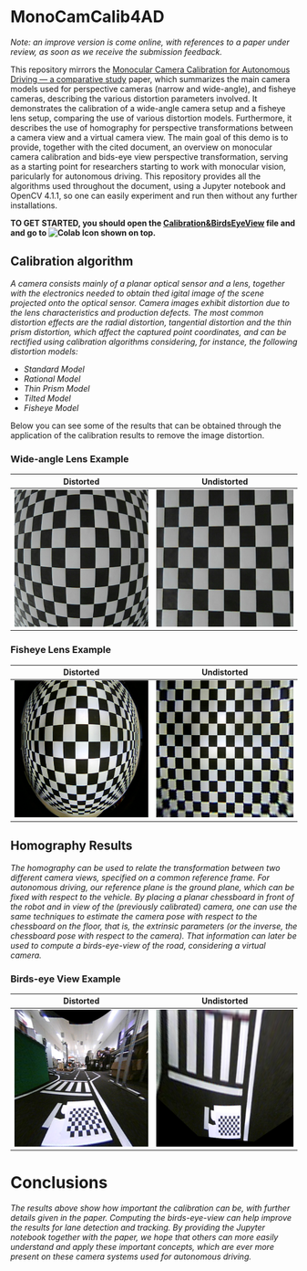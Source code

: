 # MonoCamCalib4AD
*Note: an improve version is come online, with references to a paper under review, as soon as we receive the submission feedback.*

This repository mirrors the [Monocular Camera Calibration for Autonomous Driving — a comparative study](https://ieeexplore.ieee.org/document/9096104) paper, which summarizes the main camera models used for perspective cameras (narrow and wide-angle), and fisheye cameras, describing the various distortion parameters involved. It demonstrates the  calibration of a wide-angle camera setup and a fisheye lens setup, comparing the use of various distortion models. Furthermore, it describes the use of homography for perspective transformations between a camera view and a virtual camera view. The main goal of this demo is to provide, together with the cited document, an overview on monocular camera calibration and bids-eye view perspective transformation, serving as a starting point for researchers starting to work with monocular vision, paricularly for autonomous driving.
This repository provides all the algorithms used throughout the document, using a Jupyter notebook and OpenCV 4.1.1, so one can easily experiment and run then without any further installations.

**TO GET STARTED, you should open the [Calibration&BirdsEyeView](https://github.com/ipleiria-robotics/MonoCamCalib4AD/blob/master/Calibration&BirdsEyeView.ipynb) file and and go to ![Colab Icon](colab-badge.svg) shown on top.**
     
## Calibration algorithm
*A camera consists mainly of a planar optical sensor and a lens, together with the electronics needed to obtain thed igital image of the scene projected onto the optical sensor. Camera images exhibit distortion due to the lens characteristics and production defects. The most common distortion effects are the radial distortion, tangential distortion and the thin prism distortion, which affect the captured point coordinates, and can be rectified using calibration algorithms considering, for instance, the following distortion models:*
 * *Standard Model*
 * *Rational Model*
 * *Thin Prism Model*
 * *Tilted Model*
 * *Fisheye Model*
 
Below you can see some of the results that can be obtained through the application of the calibration results to remove the image distortion. 

### Wide-angle Lens Example
Distorted             |  Undistorted
:-------------------------:|:-------------------------:
<img width="320" height="240" src="https://github.com/PedroMartins95/Calibration-BirdsEyeView4FisheyeLens/blob/master/1.7mm_original.png">|<img width="320" height="240" src="https://github.com/PedroMartins95/Calibration-BirdsEyeView4FisheyeLens/blob/master/1.7mm_undistorted.png">

### Fisheye Lens Example
Distorted             |  Undistorted
:-------------------------:|:-------------------------:
<img width="320" height="240" src="https://github.com/PedroMartins95/Calibration-BirdsEyeView4FisheyeLens/blob/master/distorted_img.png">|<img width="320" height="240" src="https://github.com/PedroMartins95/Calibration-BirdsEyeView4FisheyeLens/blob/master/undistorted_img.png">

## Homography Results
*The homography can be used to relate the transformation between two different camera views, specified on a common reference frame. For autonomous driving, our reference plane is the ground plane, which can be fixed with respect to the vehicle. By placing a planar chessboard in front of the robot and in view of the (previously calibrated) camera, one can use the same techniques to estimate the camera pose with respect to the chessboard on the floor, that is, the extrinsic parameters (or the inverse, the chessboard pose with respect to the camera). That information can later be used to compute a birds-eye-view of the road, considering a virtual camera.*

### Birds-eye View Example
Distorted             |  Undistorted
:-------------------------:|:-------------------------:
<img width="320" height="240" src="https://github.com/PedroMartins95/Calibration-BirdsEyeView4FisheyeLens/blob/master/undistorted.png">|<img width="320" height="240" src="https://github.com/PedroMartins95/Calibration-BirdsEyeView4FisheyeLens/blob/master/chessboard.png">

# Conclusions
*The results above show how important the calibration can be, with further details given in the paper. Computing the birds-eye-view can help improve the results for lane detection and tracking. By providing the Jupyter notebook together with the paper, we hope that others can more easily understand and apply these important concepts, which are ever more present on these camera systems used for autonomous driving.*
